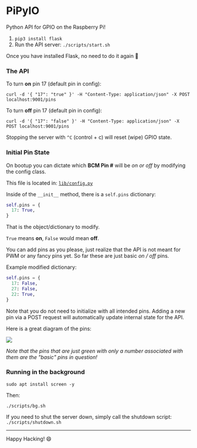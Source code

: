 # PiPyIO

Python API for GPIO on the Raspberry Pi!

1. `pip3 install flask`
1. Run the API server: `./scripts/start.sh`

Once you have installed Flask, no need to do it again :tada:

### The API

To turn **on** pin 17 (default pin in config):

`curl -d '{ "17": "true" }' -H "Content-Type: application/json" -X POST localhost:9001/pins`

To turn **off** pin 17 (default pin in config):

`curl -d '{ "17": "false" }' -H "Content-Type: application/json" -X POST localhost:9001/pins`

Stopping the server with `^C` (control + c) will reset (wipe) GPIO state.

### Initial Pin State

On bootup you can dictate which **BCM Pin #** will be _on or off_ by modifying the config class.

This file is located in: [`lib/config.py`](https://github.com/selfup/pipyio/blob/master/lib/config.py)

Inside of the `__init__` method, there is a `self.pins` dictionary:

```python
self.pins = {
  17: True,
}
```

That is the object/dictionary to modify.

`True` means **on**, `False` would mean **off**.

You can add pins as you please, just realize that the API is not meant for PWM or any fancy pins yet. So far these are just basic _on / off_ pins.

Example modified dictionary:

```python
self.pins = {
  17: False,
  27: False,
  22: True,
}
```

Note that you do not need to initialize with all intended pins. Adding a new pin via a POST request will automatically update internal state for the API.

Here is a great diagram of the pins:

![](https://pinout.xyz/resources/raspberry-pi-pinout.png)

_Note that the pins that are just green with only a number associated with them are the "basic" pins in question!_

### Running in the background

`sudo apt install screen -y`

Then:

`./scripts/bg.sh`

If you need to shut the server down, simply call the shutdown script: `./scripts/shutdown.sh`

***

Happy Hacking! :smile:
